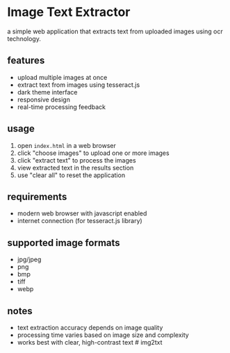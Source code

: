 # Image Text Extractor

a simple web application that extracts text from uploaded images using ocr technology.

## features

- upload multiple images at once
- extract text from images using tesseract.js
- dark theme interface
- responsive design
- real-time processing feedback

## usage

1. open `index.html` in a web browser
2. click "choose images" to upload one or more images
3. click "extract text" to process the images
4. view extracted text in the results section
5. use "clear all" to reset the application

## requirements

- modern web browser with javascript enabled
- internet connection (for tesseract.js library)

## supported image formats

- jpg/jpeg
- png
- bmp
- tiff
- webp

## notes

- text extraction accuracy depends on image quality
- processing time varies based on image size and complexity
- works best with clear, high-contrast text #   i m g 2 t x t  
 